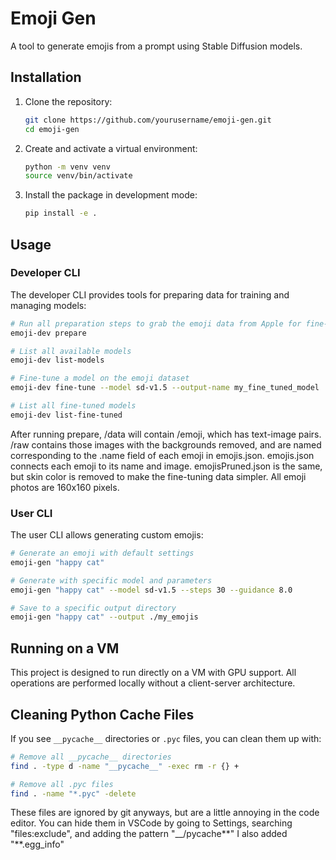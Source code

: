 # Emoji Gen

A tool to generate emojis from a prompt using Stable Diffusion models.

## Installation

1. Clone the repository:

   ```bash
   git clone https://github.com/yourusername/emoji-gen.git
   cd emoji-gen
   ```

2. Create and activate a virtual environment:

   ```bash
   python -m venv venv
   source venv/bin/activate
   ```

3. Install the package in development mode:
   ```bash
   pip install -e .
   ```

## Usage

### Developer CLI

The developer CLI provides tools for preparing data for training and managing models:

```bash
# Run all preparation steps to grab the emoji data from Apple for fine-tuning
emoji-dev prepare

# List all available models
emoji-dev list-models

# Fine-tune a model on the emoji dataset
emoji-dev fine-tune --model sd-v1.5 --output-name my_fine_tuned_model

# List all fine-tuned models
emoji-dev list-fine-tuned
```

After running prepare, /data will contain /emoji, which has text-image pairs. /raw contains those images with the backgrounds removed, and are named corresponding to the .name field of each emoji in emojis.json. emojis.json connects each emoji to its name and image. emojisPruned.json is the same, but skin color is removed to make the fine-tuning data simpler.
All emoji photos are 160x160 pixels.

### User CLI

The user CLI allows generating custom emojis:

```bash
# Generate an emoji with default settings
emoji-gen "happy cat"

# Generate with specific model and parameters
emoji-gen "happy cat" --model sd-v1.5 --steps 30 --guidance 8.0

# Save to a specific output directory
emoji-gen "happy cat" --output ./my_emojis
```

## Running on a VM

This project is designed to run directly on a VM with GPU support. All operations are performed locally without a client-server architecture.

## Cleaning Python Cache Files

If you see `__pycache__` directories or `.pyc` files, you can clean them up with:

```bash
# Remove all __pycache__ directories
find . -type d -name "__pycache__" -exec rm -r {} +

# Remove all .pyc files
find . -name "*.pyc" -delete
```

These files are ignored by git anyways, but are a little annoying in the code editor.
You can hide them in VSCode by going to Settings, searching "files:exclude", and adding the pattern "\_\_/pycache\*\*"
I also added "\*\*.egg_info"
